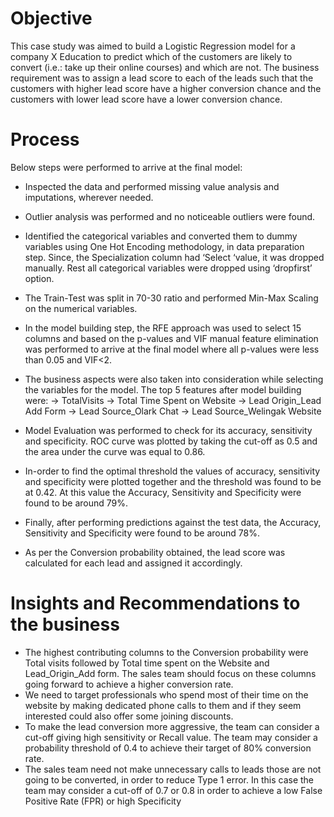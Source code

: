 # Objective

This case study was aimed to build a Logistic Regression model for a company X Education to
predict which of the customers are likely to convert (i.e.: take up their online courses) and which
are not. The business requirement was to assign a lead score to each of the leads such that the
customers with higher lead score have a higher conversion chance and the customers with lower
lead score have a lower conversion chance.

# Process

Below steps were performed to arrive at the final model:

- Inspected the data and performed missing value analysis and imputations, wherever
needed.
- Outlier analysis was performed and no noticeable outliers were found.
- Identified the categorical variables and converted them to dummy variables using One
Hot Encoding methodology, in data preparation step. Since, the Specialization column
had ‘Select ‘value, it was dropped manually. Rest all categorical variables were dropped
using ‘dropfirst’ option.
- The Train-Test was split in 70-30 ratio and performed Min-Max Scaling on the numerical
variables.
- In the model building step, the RFE approach was used to select 15 columns and based
on the p-values and VIF manual feature elimination was performed to arrive at the final
model where all p-values were less than 0.05 and VIF<2.
- The business aspects were also taken into consideration while selecting the variables for
the model. The top 5 features after model building were:
    -> TotalVisits
    -> Total Time Spent on Website
    -> Lead Origin_Lead Add Form
    -> Lead Source_Olark Chat
    -> Lead Source_Welingak Website
    
- Model Evaluation was performed to check for its accuracy, sensitivity and specificity.
ROC curve was plotted by taking the cut-off as 0.5 and the area under the curve was
equal to 0.86.
- In-order to find the optimal threshold the values of accuracy, sensitivity and specificity
were plotted together and the threshold was found to be at 0.42. At this value the
Accuracy, Sensitivity and Specificity were found to be around 79%.
- Finally, after performing predictions against the test data, the Accuracy, Sensitivity and
Specificity were found to be around 78%.
- As per the Conversion probability obtained, the lead score was calculated for each lead
and assigned it accordingly.

# Insights and Recommendations to the business

- The highest contributing columns to the Conversion probability were Total visits
followed by Total time spent on the Website and Lead_Origin_Add form. The sales
team should focus on these columns going forward to achieve a higher conversion rate.
- We need to target professionals who spend most of their time on the website by making
dedicated phone calls to them and if they seem interested could also offer some joining
discounts.
- To make the lead conversion more aggressive, the team can consider a cut-off giving
high sensitivity or Recall value. The team may consider a probability threshold of 0.4 to
achieve their target of 80% conversion rate.
- The sales team need not make unnecessary calls to leads those are not going to be
converted, in order to reduce Type 1 error. In this case the team may consider a cut-off
of 0.7 or 0.8 in order to achieve a low False Positive Rate (FPR) or high Specificity
